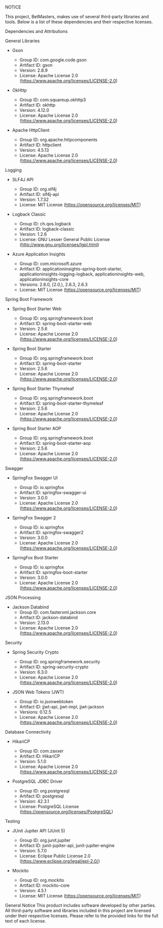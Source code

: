 NOTICE

This project, BetMasters, makes use of several third-party libraries and tools. Below is a list of these dependencies and their respective licenses.

Dependencies and Attributions

General Libraries
- Gson
    - Group ID: com.google.code.gson
    - Artifact ID: gson
    - Version: 2.8.9
    - License: Apache License 2.0 (https://www.apache.org/licenses/LICENSE-2.0)

- OkHttp
    - Group ID: com.squareup.okhttp3
    - Artifact ID: okhttp
    - Version: 4.12.0
    - License: Apache License 2.0 (https://www.apache.org/licenses/LICENSE-2.0)

- Apache HttpClient
    - Group ID: org.apache.httpcomponents
    - Artifact ID: httpclient
    - Version: 4.5.13
    - License: Apache License 2.0 (https://www.apache.org/licenses/LICENSE-2.0)

Logging
- SLF4J API
    - Group ID: org.slf4j
    - Artifact ID: slf4j-api
    - Version: 1.7.32
    - License: MIT License (https://opensource.org/licenses/MIT)

- Logback Classic
    - Group ID: ch.qos.logback
    - Artifact ID: logback-classic
    - Version: 1.2.6
    - License: GNU Lesser General Public License (http://www.gnu.org/licenses/lgpl.html)

- Azure Application Insights
    - Group ID: com.microsoft.azure
    - Artifact ID: applicationinsights-spring-boot-starter, applicationinsights-logging-logback, applicationinsights-web, applicationinsights-core
    - Versions: 2.6.0, [2.0,), 2.6.3, 2.6.3
    - License: MIT License (https://opensource.org/licenses/MIT)

Spring Boot Framework
- Spring Boot Starter Web
    - Group ID: org.springframework.boot
    - Artifact ID: spring-boot-starter-web
    - Version: 2.5.6
    - License: Apache License 2.0 (https://www.apache.org/licenses/LICENSE-2.0)

- Spring Boot Starter
    - Group ID: org.springframework.boot
    - Artifact ID: spring-boot-starter
    - Version: 2.5.6
    - License: Apache License 2.0 (https://www.apache.org/licenses/LICENSE-2.0)

- Spring Boot Starter Thymeleaf
    - Group ID: org.springframework.boot
    - Artifact ID: spring-boot-starter-thymeleaf
    - Version: 2.5.6
    - License: Apache License 2.0 (https://www.apache.org/licenses/LICENSE-2.0)

- Spring Boot Starter AOP
    - Group ID: org.springframework.boot
    - Artifact ID: spring-boot-starter-aop
    - Version: 2.5.6
    - License: Apache License 2.0 (https://www.apache.org/licenses/LICENSE-2.0)

Swagger
- SpringFox Swagger UI
    - Group ID: io.springfox
    - Artifact ID: springfox-swagger-ui
    - Version: 3.0.0
    - License: Apache License 2.0 (https://www.apache.org/licenses/LICENSE-2.0)

- SpringFox Swagger 2
    - Group ID: io.springfox
    - Artifact ID: springfox-swagger2
    - Version: 3.0.0
    - License: Apache License 2.0 (https://www.apache.org/licenses/LICENSE-2.0)

- SpringFox Boot Starter
    - Group ID: io.springfox
    - Artifact ID: springfox-boot-starter
    - Version: 3.0.0
    - License: Apache License 2.0 (https://www.apache.org/licenses/LICENSE-2.0)

JSON Processing
- Jackson Databind
    - Group ID: com.fasterxml.jackson.core
    - Artifact ID: jackson-databind
    - Version: 2.13.0
    - License: Apache License 2.0 (https://www.apache.org/licenses/LICENSE-2.0)

Security
- Spring Security Crypto
    - Group ID: org.springframework.security
    - Artifact ID: spring-security-crypto
    - Version: 6.3.0
    - License: Apache License 2.0 (https://www.apache.org/licenses/LICENSE-2.0)

- JSON Web Tokens (JWT)
    - Group ID: io.jsonwebtoken
    - Artifact ID: jjwt-api, jjwt-impl, jjwt-jackson
    - Versions: 0.12.5
    - License: Apache License 2.0 (https://www.apache.org/licenses/LICENSE-2.0)

Database Connectivity
- HikariCP
    - Group ID: com.zaxxer
    - Artifact ID: HikariCP
    - Version: 5.1.0
    - License: Apache License 2.0 (https://www.apache.org/licenses/LICENSE-2.0)

- PostgreSQL JDBC Driver
    - Group ID: org.postgresql
    - Artifact ID: postgresql
    - Version: 42.3.1
    - License: PostgreSQL License (https://opensource.org/licenses/PostgreSQL)

Testing
- JUnit Jupiter API (JUnit 5)
    - Group ID: org.junit.jupiter
    - Artifact ID: junit-jupiter-api, junit-jupiter-engine
    - Version: 5.7.0
    - License: Eclipse Public License 2.0 (https://www.eclipse.org/legal/epl-2.0/)

- Mockito
    - Group ID: org.mockito
    - Artifact ID: mockito-core
    - Version: 4.5.1
    - License: MIT License (https://opensource.org/licenses/MIT)

General Notice
This product includes software developed by other parties. All third-party software and libraries included in this project are licensed under their respective licenses. Please refer to the provided links for the full text of each license.
